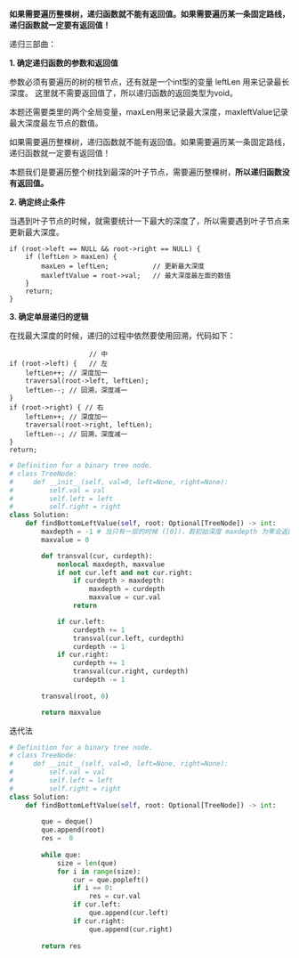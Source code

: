 **如果需要遍历整棵树，递归函数就不能有返回值。如果需要遍历某一条固定路线，递归函数就一定要有返回值！**

递归三部曲：

**1. 确定递归函数的参数和返回值**

参数必须有要遍历的树的根节点，还有就是一个int型的变量 leftLen 用来记录最长深度。 这里就不需要返回值了，所以递归函数的返回类型为void。

本题还需要类里的两个全局变量，maxLen用来记录最大深度，maxleftValue记录最大深度最左节点的数值。

如果需要遍历整棵树，递归函数就不能有返回值。如果需要遍历某一条固定路线，递归函数就一定要有返回值！

本题我们是要遍历整个树找到最深的叶子节点，需要遍历整棵树，**所以递归函数没有返回值。**

**2. 确定终止条件**

当遇到叶子节点的时候，就需要统计一下最大的深度了，所以需要遇到叶子节点来更新最大深度。
```
if (root->left == NULL && root->right == NULL) {
    if (leftLen > maxLen) {
        maxLen = leftLen;           // 更新最大深度
        maxleftValue = root->val;   // 最大深度最左面的数值
    }
    return;
}
```
**3. 确定单层递归的逻辑**

在找最大深度的时候，递归的过程中依然要使用回溯，代码如下：
```
                    // 中
if (root->left) {   // 左
    leftLen++; // 深度加一
    traversal(root->left, leftLen);
    leftLen--; // 回溯，深度减一
}
if (root->right) { // 右
    leftLen++; // 深度加一
    traversal(root->right, leftLen);
    leftLen--; // 回溯，深度减一
}
return;
```

```python
# Definition for a binary tree node.
# class TreeNode:
#     def __init__(self, val=0, left=None, right=None):
#         self.val = val
#         self.left = left
#         self.right = right
class Solution:
    def findBottomLeftValue(self, root: Optional[TreeNode]) -> int:
        maxdepth = -1 # 当只有一层的时候 ([0])，若初始深度 maxdepth 为零会返回0，所以这里设为-1
        maxvalue = 0

        def transval(cur, curdepth):
            nonlocal maxdepth, maxvalue
            if not cur.left and not cur.right:
                if curdepth > maxdepth:
                    maxdepth = curdepth
                    maxvalue = cur.val
                return

            if cur.left:
                curdepth += 1
                transval(cur.left, curdepth)
                curdepth -= 1
            if cur.right:
                curdepth += 1
                transval(cur.right, curdepth)
                curdepth -= 1
            
        transval(root, 0)

        return maxvalue
```

迭代法

```python
# Definition for a binary tree node.
# class TreeNode:
#     def __init__(self, val=0, left=None, right=None):
#         self.val = val
#         self.left = left
#         self.right = right
class Solution:
    def findBottomLeftValue(self, root: Optional[TreeNode]) -> int:
        
        que = deque()
        que.append(root)
        res =  0
        
        while que:
            size = len(que)
            for i in range(size):
                cur = que.popleft()
                if i == 0:
                    res = cur.val
                if cur.left:
                    que.append(cur.left)
                if cur.right:
                    que.append(cur.right)
        
        return res
```
